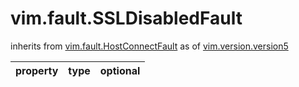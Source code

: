 vim.fault.SSLDisabledFault
==========================
inherits from [vim.fault.HostConnectFault](docs/vim.fault.HostConnectFault.md)
as of [vim.version.version5](docs/vim.version.md)

| property | type | optional |
|:---------|:-----|:---------|
